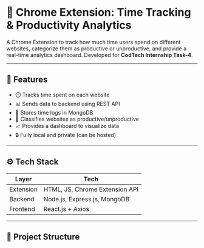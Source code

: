 # 🧩 Chrome Extension: Time Tracking & Productivity Analytics

A Chrome Extension to track how much time users spend on different websites, categorize them as productive or unproductive, and provide a real-time analytics dashboard. Developed for **CodTech Internship Task-4**.

---

## 📌 Features

- ⏱️ Tracks time spent on each website
- 📊 Sends data to backend using REST API
- 📂 Stores time logs in MongoDB
- 🧠 Classifies websites as productive/unproductive
- 📈 Provides a dashboard to visualize data
- 🔒 Fully local and private (can be hosted)

---

## ⚙️ Tech Stack

| Layer     | Tech                              |
|-----------|------------------------------------|
| Extension | HTML, JS, Chrome Extension API     |
| Backend   | Node.js, Express.js, MongoDB       |
| Frontend  | React.js + Axios                   |

---

## 📁 Project Structure

